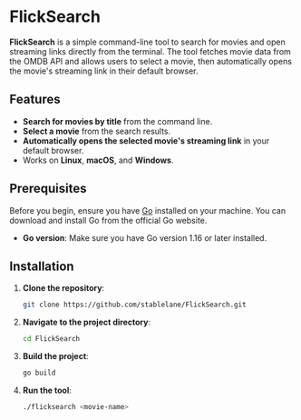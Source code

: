 # FlickSearch

**FlickSearch** is a simple command-line tool to search for movies and open streaming links directly from the terminal. The tool fetches movie data from the OMDB API and allows users to select a movie, then automatically opens the movie's streaming link in their default browser.

## Features

- **Search for movies by title** from the command line.
- **Select a movie** from the search results.
- **Automatically opens the selected movie's streaming link** in your default browser.
- Works on **Linux**, **macOS**, and **Windows**.

## Prerequisites

Before you begin, ensure you have [Go](https://golang.org/dl/) installed on your machine. You can download and install Go from the official Go website.

- **Go version**: Make sure you have Go version 1.16 or later installed.

## Installation

1. **Clone the repository**:

   ```bash
   git clone https://github.com/stablelane/FlickSearch.git  

2. **Navigate to the project directory**:

   ```bash
   cd FlickSearch

3. **Build the project**:

   ```bash
   go build
   
4. **Run the tool**:

   ```bash
   ./flicksearch <movie-name>
